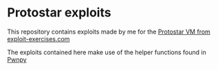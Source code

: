 # Protostar exploits
This repository contains exploits made by me for the [Protostar VM from exploit-exercises.com](https://exploit-exercises.com/protostar/)

The exploits contained here make use of the helper functions found in [Pwnpy](https://github.com/Emi1305/Pwnpy)

